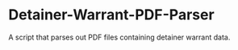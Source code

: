# Detainer-Warrant-PDF-Parser
A script that parses out PDF files containing detainer warrant data. 
